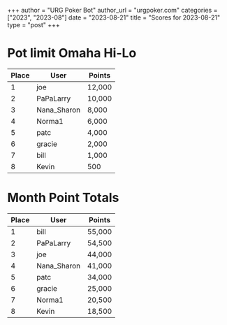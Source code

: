 +++
author = "URG Poker Bot"
author_url = "urgpoker.com"
categories = ["2023", "2023-08"]
date = "2023-08-21"
title = "Scores for 2023-08-21"
type = "post"
+++
# Pot limit Omaha Hi-Lo

| Place | User | Points |
|-------|------|--------|
| 1 | joe | 12,000 |
| 2 | PaPaLarry | 10,000 |
| 3 | Nana_Sharon | 8,000 |
| 4 | Norma1 | 6,000 |
| 5 | patc | 4,000 |
| 6 | gracie | 2,000 |
| 7 | bill | 1,000 |
| 8 | Kevin | 500 |

# Month Point Totals

| Place | User | Points |
|-------|------|--------|
| 1 | bill | 55,000 |
| 2 | PaPaLarry | 54,500 |
| 3 | joe | 44,000 |
| 4 | Nana_Sharon | 41,000 |
| 5 | patc | 34,000 |
| 6 | gracie | 25,000 |
| 7 | Norma1 | 20,500 |
| 8 | Kevin | 18,500 |
